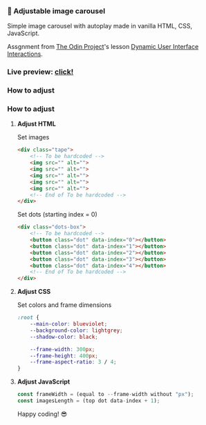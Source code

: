 ### 🎡 Adjustable image carousel

Simple image carousel with autoplay made in vanilla HTML, CSS, JavaScript.

Assgnment from [The Odin Project](https://www.theodinproject.com)'s lesson [Dynamic User Interface Interactions](https://www.theodinproject.com/lessons/node-path-javascript-dynamic-user-interface-interactions).

### Live preview: [click!](https://bartek8b.github.io/zzz-image-carousel/)

### How to adjust

### How to adjust

1. **Adjust HTML**

   Set images

   ```html
   <div class="tape">
       <!-- To be hardcoded -->
       <img src="" alt="">
       <img src="" alt="">
       <img src="" alt="">
       <img src="" alt="">
       <img src="" alt="">
       <!-- End of To be hardcoded -->
   </div>
   ```

   Set dots (starting index = 0)

   ```html
   <div class="dots-box">
       <!-- To be hardcoded -->
       <button class="dot" data-index="0"></button>
       <button class="dot" data-index="1"></button>
       <button class="dot" data-index="2"></button>
       <button class="dot" data-index="3"></button>
       <button class="dot" data-index="4"></button>
       <!-- End of To be hardcoded -->
   </div>
   ```

2. **Adjust CSS**

   Set colors and frame dimensions

   ```css
   :root {
       --main-color: blueviolet;
       --background-color: lightgrey;
       --shadow-color: black;

       --frame-width: 300px;
       --frame-height: 400px;
       --frame-aspect-ratio: 3 / 4;
   }
   ```

3. **Adjust JavaScript**
   ```javascript
   const frameWidth = (equal to --frame-width without "px");
   const imagesLength = (top dot data-index + 1);
   ```

   Happy coding! 😎